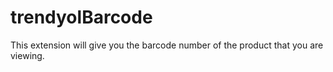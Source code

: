# trendyolBarcode

This extension will give you the barcode number of the product that you are viewing.
